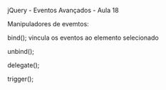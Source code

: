 jQuery - Eventos Avançados - Aula 18

Manipuladores de evemtos: 

bind(); vincula os eventos ao elemento selecionado

unbind();

delegate();

trigger();

